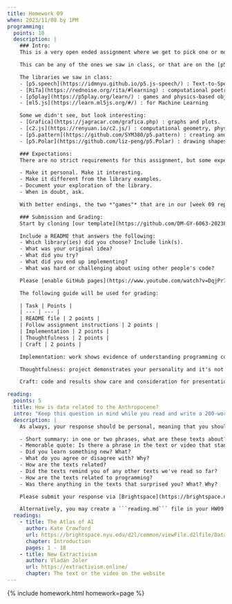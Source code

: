 ```yaml
---
title: Homework 09
when: 2023/11/08 by 1PM
programming:
  points: 10
  description: |
    ### Intro:
    This is a very open ended assignment where we get to pick one or more libraries to explore and create something with.

    This can be any of the ones we saw in class, or that are on the [p5js website](https://p5js.org/libraries/), or anywhere else. Usually, using libraries that have been developed specifically for p5js will be easier, but any library written in JavaScript can potentially be adapted to work with p5js.

    The libraries we saw in class:
    - [p5.speech](https://idmnyu.github.io/p5.js-speech/) : Text-to-Speech and Speech-to-Text.
    - [RiTa](https://rednoise.org/rita/#learning) : computational poetry, text analysis and synthesis.
    - [p5play](https://p5play.org/learn/) : games and physics-based object interactions.
    - [ml5.js](https://learn.ml5js.org/#/) : for Machine Learning

    Some we didn't see, but look interesting:
    - [Grafica](https://jagracar.com/grafica.php) : graphs and plots.
    - [c2.js](https://renyuan.io/c2.js/) : computational geometry, physics simulation.
    - [p5.pattern](https://github.com/SYM380/p5.pattern) : creating and using patterns.
    - [p5.Polar](https://github.com/liz-peng/p5.Polar) : drawing shapes and patterns using polar coordinates.

    ### Expectations:
    There are no strict requirements for this assignment, but some expectations:

    - Make it personal. Make it interesting.
    - Make it different from the library examples.
    - Document your exploration of the library.
    - When in doubt, ask.

    With better endings, the two *"games"* that are in our [week 09 repository](https://github.com/dM-GY-6063-2023F-D/week09) would be good examples of the type of complexity that is expected.

    ### Submission and Grading:
    Start by cloning [our template](https://github.com/DM-GY-6063-2023F-D/p5js-template) into a repo called HW09. The original single-sketch template is fine since there's only one exercise this week.

    Include a README that answers the following:
    - Which library(ies) did you choose? Include link(s).
    - What was your original idea?
    - What did you try?
    - What did you end up implementing?
    - What was hard or challenging about using other people's code?

    Please [enable GitHub pages](https://www.youtube.com/watch?v=DqjPr7auwdY) on your GitHub repo and use [Brightspace](https://brightspace.nyu.edu/d2l/home/312200) to submit the link to your repository.

    The following guide will be used for grading:

    | Task | Points |
    | --- | --- |
    | README file | 2 points |
    | Follow assignment instructions | 2 points |
    | Implementation | 2 points |
    | Thoughtfulness | 2 points |
    | Craft | 2 points |

    Implementation: work shows evidence of understanding programming concepts and you are fully using them to express your ideas.

    Thoughtfulness: project demonstrates your personality and it's not a straightforward re-implementation of someone else's idea.

    Craft: code and results show care and consideration for presentation and professionalism, and work doesn't look like it was rushed.

reading:
  points: 5
  title: How is data related to the Anthropocene?
  intro: "Keep this question in mind while you read and write a 200-word response to the following:"
  description: |
    As always, your response should be personal, meaning that you should be expressing your views and opinions about the text and not just summarizing it. You can use the following rubric to guide your response:

    - Short summary: in one or two phrases, what are these texts about?
    - Memorable quote: Is there a phrase in the text or video that stands out or captures their main idea?
    - Did you learn something new? What?
    - What do you agree or disagree with? Why?
    - How are the texts related?
    - Did the texts remind you of any other texts we've read so far?
    - How are the texts related to programming?
    - Was there anything in the texts that surprised you? What? Why?

    Please submit your response via [Brightspace](https://brightspace.nyu.edu/d2l/home/312200).

    Alternatively, you may create a ```reading.md``` file in your HW09 repo and write your response in markdown. Just make sure to submit a link to the file using [Brightspace](https://brightspace.nyu.edu/d2l/home/312200).
  readings:
    - title: The Atlas of AI
      author: Kate Crawford
      url: https://brightspace.nyu.edu/d2l/common/viewFile.d2lfile/Database/MjA1Mjk3MDU/crawford_atlas-of-ai.pdf?ou=312200
      chapter: Introduction
      pages: 1 - 18
    - title: New Extractivism
      author: Vladan Joler
      url: https://extractivism.online/
      chapter: The text or the video on the website
---
```

{% include homework.html homework=page %}
